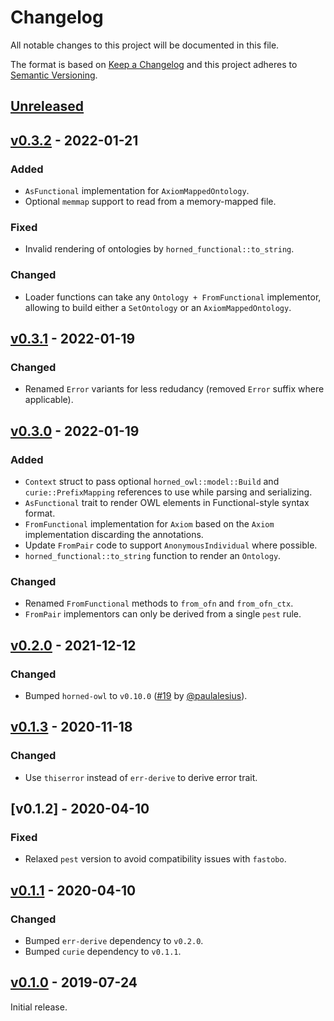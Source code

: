 # Changelog
All notable changes to this project will be documented in this file.

The format is based on [Keep a Changelog](http://keepachangelog.com/en/1.0.0/)
and this project adheres to [Semantic Versioning](http://semver.org/spec/v2.0.0.html).


## [Unreleased]

[Unreleased]: https://github.com/fastobo/horned-functional/compare/v0.3.2...HEAD


## [v0.3.2] - 2022-01-21

[v0.3.2]: https://github.com/fastobo/horned-functional/compare/v0.3.1...v0.3.2

### Added
- `AsFunctional` implementation for `AxiomMappedOntology`.
- Optional `memmap` support to read from a memory-mapped file.

### Fixed
- Invalid rendering of ontologies by `horned_functional::to_string`.

### Changed
- Loader functions can take any `Ontology + FromFunctional` implementor, allowing to build either a `SetOntology` or an `AxiomMappedOntology`.


## [v0.3.1] - 2022-01-19

[v0.3.1]: https://github.com/fastobo/horned-functional/compare/v0.3.0...v0.3.1

### Changed
- Renamed `Error` variants for less redudancy (removed `Error` suffix where applicable).


## [v0.3.0] - 2022-01-19

[v0.3.0]: https://github.com/fastobo/horned-functional/compare/v0.2.0...v0.3.0

### Added
- `Context` struct to pass optional `horned_owl::model::Build` and `curie::PrefixMapping` references to use while parsing and serializing.
- `AsFunctional` trait to render OWL elements in Functional-style syntax format.
- `FromFunctional` implementation for `Axiom` based on the `Axiom` implementation discarding the annotations.
- Update `FromPair` code to support `AnonymousIndividual` where possible.
- `horned_functional::to_string` function to render an `Ontology`.

### Changed
- Renamed `FromFunctional` methods to `from_ofn` and `from_ofn_ctx`.
- `FromPair` implementors can only be derived from a single `pest` rule.


## [v0.2.0] - 2021-12-12

### Changed
- Bumped `horned-owl` to `v0.10.0` ([#19](https://github.com/fastobo/horned-functional/pull/19) by [@paulalesius](https://github.com/paulalesius)).

[v0.2.0]: https://github.com/fastobo/horned-functional/compare/v0.1.3...v0.2.0


## [v0.1.3] - 2020-11-18

### Changed
- Use `thiserror` instead of `err-derive` to derive error trait.

[v0.1.3]: https://github.com/fastobo/horned-functional/compare/v0.1.2...v0.1.3


## [v0.1.2] - 2020-04-10

### Fixed
- Relaxed `pest` version to avoid compatibility issues with `fastobo`.

[v0.1.1]: https://github.com/fastobo/horned-functional/compare/v0.1.1...v0.1.2


## [v0.1.1] - 2020-04-10

### Changed
- Bumped `err-derive` dependency to `v0.2.0`.
- Bumped `curie` dependency to `v0.1.1`.

[v0.1.1]: https://github.com/fastobo/horned-functional/compare/v0.1.0...v0.1.1


## [v0.1.0] - 2019-07-24

[v0.1.0]: https://github.com/fastobo/horned-functional/compare/0beaa9d...v0.1.0

Initial release.
